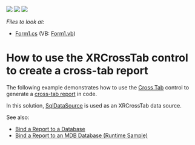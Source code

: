 <!-- default badges list -->
![](https://img.shields.io/endpoint?url=https://codecentral.devexpress.com/api/v1/VersionRange/128604168/19.2.2%2B)
[![](https://img.shields.io/badge/Open_in_DevExpress_Support_Center-FF7200?style=flat-square&logo=DevExpress&logoColor=white)](https://supportcenter.devexpress.com/ticket/details/E67)
[![](https://img.shields.io/badge/📖_How_to_use_DevExpress_Examples-e9f6fc?style=flat-square)](https://docs.devexpress.com/GeneralInformation/403183)
<!-- default badges end -->
*Files to look at*:

* [Form1.cs](./CS/Form1.cs) (VB: [Form1.vb](./VB/Form1.vb))

# How to use the XRCrossTab control to create a cross-tab report


The following example demonstrates how to use the [Cross Tab](https://docs.devexpress.com/XtraReports/DevExpress.XtraReports.UI.XRCrossTab?v=19.2) control to generate a [cross-tab report](https://docs.devexpress.com/XtraReports/4226/create-popular-reports/create-a-cross-tab-report?v=19.2) in code.


In this solution, [SqlDataSource](https://documentation.devexpress.com/#CoreLibraries/clsDevExpressDataAccessSqlSqlDataSourcetopic) is used as an XRCrossTab data source.

See also:
* [Bind a Report to a Database](https://docs.devexpress.com/XtraReports/2554/detailed-guide-to-devexpress-reporting/provide-data-to-reports/bind-a-report-to-a-data-source/sql-database/bind-a-report-to-a-database)
* [Bind a Report to an MDB Database (Runtime Sample)](https://docs.devexpress.com/XtraReports/2555/detailed-guide-to-devexpress-reporting/provide-data-to-reports/bind-a-report-to-a-data-source/sql-database/bind-a-report-to-an-mdb-database-runtime-sample)

